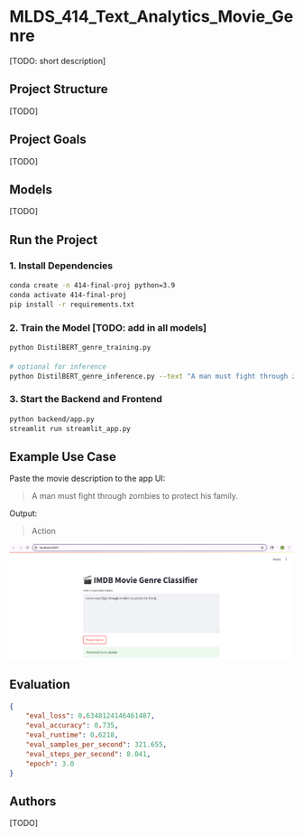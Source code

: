 # MLDS_414_Text_Analytics_Movie_Genre

[TODO: short description]

## Project Structure

[TODO]

## Project Goals

[TODO]

## Models

[TODO]

## Run the Project

### 1. Install Dependencies
```bash
conda create -n 414-final-proj python=3.9
conda activate 414-final-proj
pip install -r requirements.txt
```

### 2. Train the Model [TODO: add in all models]
```bash
python DistilBERT_genre_training.py

# optional for inference
python DistilBERT_genre_inference.py --text "A man must fight through zombies to protect his family."

```

### 3. Start the Backend and Frontend
```bash
python backend/app.py
streamlit run streamlit_app.py
```

## Example Use Case

Paste the movie description to the app UI:

> A man must fight through zombies to protect his family.

Output: 

> Action

![frontend user interface](assets/frontend_ui.png)

## Evaluation

```json
{
    "eval_loss": 0.6348124146461487,
    "eval_accuracy": 0.735,
    "eval_runtime": 0.6218,
    "eval_samples_per_second": 321.655,
    "eval_steps_per_second": 8.041,
    "epoch": 3.0
}
```

## Authors

[TODO]